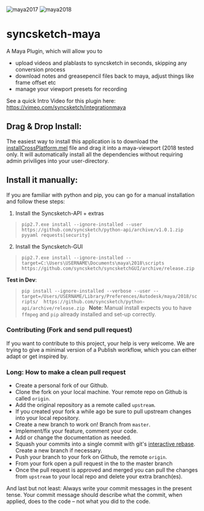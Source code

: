 ![maya2017](https://img.shields.io/badge/Maya2017-tested-brightgreen.svg)
![maya2018](https://img.shields.io/badge/Maya2018-tested-brightgreen.svg)

# syncsketch-maya
A Maya Plugin, which will allow you to 
- upload videos and plablasts to syncsketch in seconds, skipping any conversion process
- download notes and greasepencil files back to maya, adjust things like frame offset etc
- manage your viewport presets for recording

See a quick Intro Video for this plugin here: https://vimeo.com/syncsketch/integrationmaya

##  Drag & Drop Install:

The easiest way to install this application is to download the [installCrossPlatform.mel](https://github.com/syncsketch/syncsketchGUI/releases/download/release/installCrossPlatformGUI.mel#install) file and drag it into a maya-viewport (2018 tested only. It will automatically install all the dependencies without requiring admin priviliges into your user-directory.


## Install it manually:

If you are familiar with python and pip, you can go for a manual installation  and follow these steps:

1. Install the Syncsketch-API + extras
 
> `pip2.7.exe install --ignore-installed --user https://github.com/syncsketch/python-api/archive/v1.0.1.zip pyyaml requests[security]`

2. Install the Syncsketch-GUI
 
> `pip2.7.exe install --ignore-installed --target=C:\Users\USERNAME\Documents\maya\2018\scripts https://github.com/syncsketch/syncsketchGUI/archive/release.zip`


__Test in Dev__: 
>`pip install --ignore-installed --verbose --user --target=/Users/USERNAME/Library/Preferences/Autodesk/maya/2018/scripts/  https://github.com/syncsketch/python-api/archive/release.zip
`
__Note__: Manual install expects you to have `ffmpeg` and `pip` already installed and set-up correctly.



### Contributing (Fork and send pull request)
If you want to contribute to this project, your help is very welcome. We are trying to give a minimal version of a Publish workflow, which you can either adapt or get inspired by. 


### Long: How to make a clean pull request

- Create a personal fork of our Github.
- Clone the fork on your local machine. Your remote repo on Github is called `origin`.
- Add the original repository as a remote called `upstream`.
- If you created your fork a while ago be sure to pull upstream changes into your local repository.
- Create a new branch to work on! Branch from `master`.
- Implement/fix your feature, comment your code.
- Add or change the documentation as needed.
- Squash your commits into a single commit with git's [interactive rebase](https://help.github.com/articles/interactive-rebase). Create a new branch if necessary.
- Push your branch to your fork on Github, the remote `origin`.
- From your fork open a pull request in the to the master branch
- Once the pull request is approved and merged you can pull the changes from `upstream` to your local repo and delete
your extra branch(es).

And last but not least: Always write your commit messages in the present tense. Your commit message should describe what the commit, when applied, does to the code – not what you did to the code.
